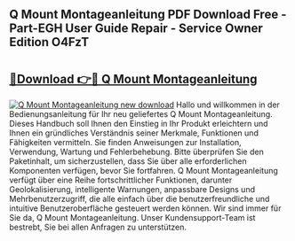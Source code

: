 ## Q Mount Montageanleitung PDF Download Free - Part-EGH User Guide Repair - Service Owner Edition O4FzT

# <h2><a href="http://df6et8f.blite.top/?on=Q+Mount+Montageanleitung">🔗Download 👉🔴 Q Mount Montageanleitung</a></h2>

[![Q Mount Montageanleitung new download](https://i.imgur.com/lujVjoI.png)](http://df6et8f.blite.top/?on=Q+Mount+Montageanleitung)
Hallo und willkommen in der Bedienungsanleitung für Ihr neu geliefertes Q Mount Montageanleitung. Dieses Handbuch soll Ihnen den Einstieg in Ihr Produkt erleichtern und Ihnen ein gründliches Verständnis seiner Merkmale, Funktionen und Fähigkeiten vermitteln. Sie finden Anweisungen zur Installation, Verwendung, Wartung und Fehlerbehebung. Bitte überprüfen Sie den Paketinhalt, um sicherzustellen, dass Sie über alle erforderlichen Komponenten verfügen, bevor Sie fortfahren. Q Mount Montageanleitung verfügt über eine Reihe fortschrittlicher Funktionen, darunter Geolokalisierung, intelligente Warnungen, anpassbare Designs und Mehrbenutzerzugriff, die alle einfach über die benutzerfreundliche und intuitive Benutzeroberfläche gesteuert werden können. Wir sind immer für Sie da, Q Mount Montageanleitung. Unser Kundensupport-Team ist bestrebt, Sie bei allen Anfragen zu unterstützen.
